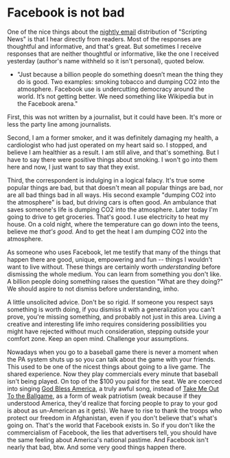 # Facebook is not bad
One of the nice things about the <a href="http://scripting.com/email/">nightly email</a> distribution of "Scripting News" is that I hear directly from readers. Most of the responses are thoughtful and informative, and that's great. But sometimes I receive responses that are neither thoughtful or informative, like the one I received yesterday (author's name withheld so it isn't personal), quoted below.
* "Just because a billion people do something doesn’t mean the thing they do is good.  Two examples:  smoking tobacco and dumping CO2 into the atmosphere. Facebook use is undercutting democracy around the world.  It’s not getting better.  We need something like Wikipedia but in the Facebook arena."

First, this was not written by a journalist, but it could have been. It's more or less the party line among journalists. 

Second, I am a former smoker, and it was definitely damaging my health, a cardiologist who had just operated on my heart said so. I stopped, and believe I am healthier as a result. I am still alive, and that's something. But I have to say there were positive things about smoking. I won't go into them here and now, I just want to say that they exist. 

Third, the correspondent is indulging in a logical falacy. It's true some popular things are bad, but that doesn't mean all popular things are bad, nor are all bad things bad in all ways. His second example "dumping CO2 into the atmosphere" is bad, but driving cars is often good. An ambulance that saves someone's life is dumping CO2 into the atmosphere. Later today I'm going to drive to get groceries. That's good. I use electricity to heat my house. On a cold night, where the temperature can go down into the teens, believe me <i>that's good. </i>And to get the heat I am dumping CO2 into the atmosphere. 

As someone who uses Facebook, let me testify that many of the things that happen there are good, unique, empowering and fun -- things I wouldn't want to live without. These things are certainly worth <i>understanding</i> before dismissing the whole medium. You can learn from something you don't like. A billion people doing something raises the question "What are they doing?" We should aspire to not dismiss before understanding, imho.

A little unsolicited advice. Don't be so rigid. If someone you respect says something is worth doing, if you dismiss it with a generalization you can't prove, you're missing something, and probably not just in this area. Living a creative and interesting life imho requires considering possibilities you might have rejected without much consideration, stepping outside your comfort zone. Keep an open mind. Challenge your assumptions.

Nowadays when you go to a baseball game there is never a moment when the PA system shuts up so you can talk about the game with your friends. This used to be one of the nicest things about going to a live game. The shared experience. Now they play commercials every minute that baseball isn't being played. On top of the $100 you paid for the seat. We are coerced into singing <a href="https://www.youtube.com/watch?v=UMdkcTmPS2U">God Bless America</a>, a truly awful song, instead of <a href="https://www.youtube.com/watch?v=q4-gsdLSSQ0">Take Me Out To the Ballgame</a>, as a form of weak patriotism (weak because if they understood America, they'd realize that forcing people to pray to your god is about as un-American as it gets). We have to rise to thank the troops who protect our freedom in Afghanistan, even if you don't believe that's what's going on. That's the world that Facebook exists in. So if you don't like the commercialism of Facebook, the lies that advertisers tell, you should have the same feeling about America's national pastime. And Facebook isn't nearly that bad, btw. And some very good things happen there. 

